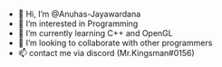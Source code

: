 - 👋 Hi, I’m @Anuhas-Jayawardana
- 👀 I’m interested in Programming
- 🌱 I’m currently learning C++ and OpenGL
- 💞️ I’m looking to collaborate with other programmers
- 📫 contact me via discord (Mr.Kingsman#0156)

<!---
Anuhas-Jayawardana/Anuhas-Jayawardana is a ✨ special ✨ repository because its `README.md` (this file) appears on your GitHub profile.
You can click the Preview link to take a look at your changes.
--->
